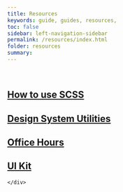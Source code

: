 ```yaml
---
title: Resources
keywords: guide, guides, resources,
toc: false
sidebar: left-navigation-sidebar
permalink: /resources/index.html
folder: resources
summary:
---
```


<br>

<div class="fd-tile-grid fd-tile-grid--2col docs-tiles">
    <a class="fd-tile" role="button" href="how-to-use-scss.html">
        <div class="fd-tile__content">
             <h2 class="fd-tile__header">
                 How to use SCSS
             </h2>
        </div>
    </a>
    <a class="fd-tile" role="button" href="design-system-utilities.html">
        <div class="fd-tile__content">
             <h2 class="fd-tile__header">
                 Design System Utilities
             </h2>
        </div>
    </a>
    <a class="fd-tile" role="button" href="/office-hours/">
        <div class="fd-tile__content">
             <h2 class="fd-tile__header">
                 Office Hours
                 </h2>
            </div>
    </a>
    <a class="fd-tile" role="button" href="ui-kit.html">
        <div class="fd-tile__content">
             <h2 class="fd-tile__header">
                 UI Kit
             </h2>
        </div>
    </a>

    </div>
